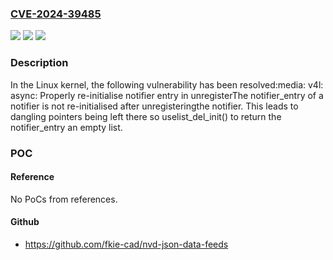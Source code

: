 ### [CVE-2024-39485](https://cve.mitre.org/cgi-bin/cvename.cgi?name=CVE-2024-39485)
![](https://img.shields.io/static/v1?label=Product&message=Linux&color=blue)
![](https://img.shields.io/static/v1?label=Version&message=b8ec754ae4c5%3C%2087100b092462%20&color=brighgreen)
![](https://img.shields.io/static/v1?label=Vulnerability&message=n%2Fa&color=brighgreen)

### Description

In the Linux kernel, the following vulnerability has been resolved:media: v4l: async: Properly re-initialise notifier entry in unregisterThe notifier_entry of a notifier is not re-initialised after unregisteringthe notifier. This leads to dangling pointers being left there so uselist_del_init() to return the notifier_entry an empty list.

### POC

#### Reference
No PoCs from references.

#### Github
- https://github.com/fkie-cad/nvd-json-data-feeds

